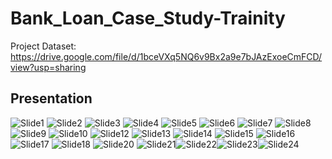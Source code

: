 # Bank_Loan_Case_Study-Trainity

Project Dataset: https://drive.google.com/file/d/1bceVXq5NQ6v9Bx2a9e7bJAzExoeCmFCD/view?usp=sharing

## Presentation
![Slide1](https://github.com/rohithsomella/Bank_Loan_Case_Study-Trainity/assets/141708838/878efd49-88b6-45eb-9fed-4e1356850aba)
![Slide2](https://github.com/rohithsomella/Bank_Loan_Case_Study-Trainity/assets/141708838/8da0e5f6-9ca1-40a5-88e6-b5a81a35712a)
![Slide3](https://github.com/rohithsomella/Bank_Loan_Case_Study-Trainity/assets/141708838/9c332dd5-7079-4d9e-bd36-416a04c78673)
![Slide4](https://github.com/rohithsomella/Bank_Loan_Case_Study-Trainity/assets/141708838/17baad66-0d1c-4f48-a18a-5de96455e0e6)
![Slide5](https://github.com/rohithsomella/Bank_Loan_Case_Study-Trainity/assets/141708838/dc7acae2-2f7b-4c04-9155-94b5e361bd30)
![Slide6](https://github.com/rohithsomella/Bank_Loan_Case_Study-Trainity/assets/141708838/98c88266-035a-4da8-84d9-b85daaecfd18)
![Slide7](https://github.com/rohithsomella/Bank_Loan_Case_Study-Trainity/assets/141708838/4f3c9aad-5ac6-4cd6-a0b1-3c15a1d5180a)
![Slide8](https://github.com/rohithsomella/Bank_Loan_Case_Study-Trainity/assets/141708838/6b03f15b-26f4-456f-a11b-d983e3f5b329)
![Slide9](https://github.com/rohithsomella/Bank_Loan_Case_Study-Trainity/assets/141708838/c5782a61-be4a-4381-b17b-d31325d2654d)
![Slide10](https://github.com/rohithsomella/Bank_Loan_Case_Study-Trainity/assets/141708838/e93a5180-8f2d-43a8-9d25-e7c95f8ff79d)
![Slide12](https://github.com/rohithsomella/Bank_Loan_Case_Study-Trainity/assets/141708838/1a3ae922-f9a3-4c87-bb83-3ea662ab1d39)
![Slide13](https://github.com/rohithsomella/Bank_Loan_Case_Study-Trainity/assets/141708838/0230c1f9-bad7-44b3-b9d5-8d0051f559ff)
![Slide14](https://github.com/rohithsomella/Bank_Loan_Case_Study-Trainity/assets/141708838/bcd2427d-158f-4838-b481-9cbec78f1c41)
![Slide15](https://github.com/rohithsomella/Bank_Loan_Case_Study-Trainity/assets/141708838/e2b60833-868b-4617-934b-1bbf1e7dbeb4)
![Slide16](https://github.com/rohithsomella/Bank_Loan_Case_Study-Trainity/assets/141708838/25255558-a0a6-407f-9523-06719719e39c)
![Slide17](https://github.com/rohithsomella/Bank_Loan_Case_Study-Trainity/assets/141708838/400d73c8-6c13-476e-9495-ed4d34a889c3)
![Slide18](https://github.com/rohithsomella/Bank_Loan_Case_Study-Trainity/assets/141708838/76c20383-a450-4980-85bb-4e58ccfd0dc8)
![Slide20](https://github.com/rohithsomella/Bank_Loan_Case_Study-Trainity/assets/141708838/8dda47ff-cb62-4a01-b82d-cb91ec8ef48e)
![Slide21](https://github.com/rohithsomella/Bank_Loan_Case_Study-Trainity/assets/141708838/a938ab49-5539-402a-9935-95389b8e5b6f)![Slide22](https://github.com/rohithsomella/Bank_Loan_Case_Study-Trainity/assets/141708838/14d5c55a-d5e6-4505-aa34-bd8c72467b4a)![Slide23](https://github.com/rohithsomella/Bank_Loan_Case_Study-Trainity/assets/141708838/075eb09a-ea15-4924-86fe-74b682aa7928)![Slide24](https://github.com/rohithsomella/Bank_Loan_Case_Study-Trainity/assets/141708838/8a88e105-10d7-44e5-95b3-9b93fcdd915e)














